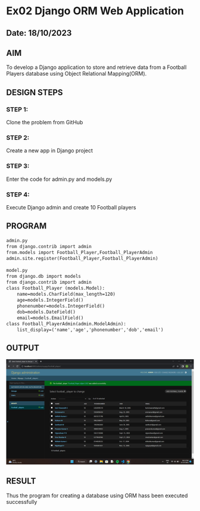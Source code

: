 # Ex02 Django ORM Web Application
## Date: 18/10/2023

## AIM
To develop a Django application to store and retrieve data from a Football Players database using Object Relational Mapping(ORM).

## DESIGN STEPS

### STEP 1:
Clone the problem from GitHub

### STEP 2:
Create a new app in Django project

### STEP 3:
Enter the code for admin.py and models.py

### STEP 4:
Execute Django admin and create 10 Football players

## PROGRAM
```
admin.py
from django.contrib import admin
from.models import Football_Player,Football_PlayerAdmin
admin.site.register(Football_Player,Football_PlayerAdmin)

model.py
from django.db import models
from django.contrib import admin
class Football_Player (models.Model):
    name=models.CharField(max_length=120)
    age=models.IntegerField()
    phonenumber=models.IntegerField()
    dob=models.DateField()
    email=models.EmailField()
class Football_PlayerAdmin(admin.ModelAdmin):
    list_display=('name','age','phonenumber','dob','email')
```
## OUTPUT

![Alt text](<Screenshot 2023-10-13 183330.png>)

## RESULT
Thus the program for creating a database using ORM hass been executed successfully

